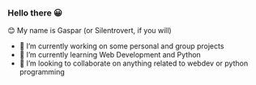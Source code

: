 ### Hello there 😀

<!--
**Silentrovert007/Silentrovert007** is a ✨ _special_ ✨ repository because its `README.md` (this file) appears on your GitHub profile.
-->
😊 My name is Gaspar (or Silentrovert, if you will)
- 🔭 I’m currently working on some personal and group projects
- 🌱 I’m currently learning Web Development and Python 
- 👯 I’m looking to collaborate on anything related to webdev or python programming

<!--
- 🤔 I’m looking for help with anything I can
- 💬 Ask me about ...
- 📫 How to reach me: ...
- 😄 Pronouns: ...
- ⚡ Fun fact: ...
-->

